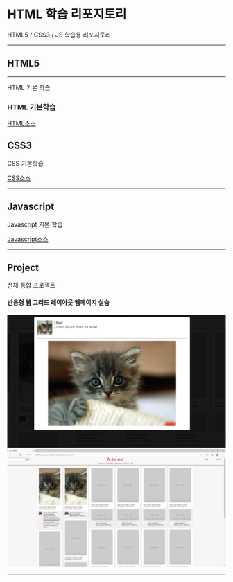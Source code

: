 # HTML 학습 리포지토리
HTML5 / CSS3 / JS 학습용 리포지토리


-----------------

## HTML5
----------------
HTML 기본 학습

### HTML 기본학습
[HTML소스](https://github.com/gjs405/StudyHtml/tree/main/01_HTML)

## CSS3
CSS 기본학습

[CSS소스](https://github.com/gjs405/StudyHtml/tree/main/02_CSS)

-------------
## Javascript
Javascript 기본 학습

[Javascript소스](https://github.com/gjs405/StudyHtml/tree/main/03_Javascript)

---------------------
## Project
전체 통합 프로젝트

#### 반응형 웹 그리드 레이아웃 웹페이지 실습

![결과1](/04_Project/ref_images/result_01.png "전체레이아웃")
![결과2](/04_Project/ref_images/project_001.png)

------------------------

